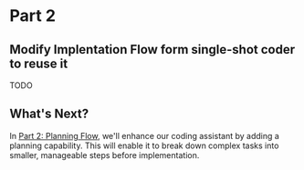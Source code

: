 # Part 2

## Modify Implentation Flow form single-shot coder to reuse it

TODO

## What's Next?

In [Part 2: Planning Flow](./part-2.md), we'll enhance our coding assistant by adding a planning capability. This will
enable it to break down complex tasks into smaller, manageable steps before implementation.
